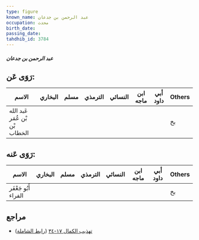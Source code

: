 ```yaml
---
type: figure
known_name: عبد الرحمن بن جدعان
occupation: محدث
birth_date:
passing_date:
tahdhib_id: 3784
---
```

##### عبد الرحمن بن جدعان

## رَوَى عَن:
| الاسم                          | البخاري | مسلم | الترمذي | النسائي | ابن ماجه | أبي داود | Others |
| ------------------------------ | ------- | ---- | ------- | ------- | -------- | -------- | ------ |
| عَبد الله بْن عُمَر بْن الخطاب |         |      |         |         |          |          | بخ     |
## رَوَى عَنه:
| الاسم                | البخاري | مسلم | الترمذي | النسائي | ابن ماجه | أبي داود | Others |
| -------------------- | ------- | ---- | ------- | ------- | -------- | -------- | ------ |
| أَبُو جَعْفَر الفراء |         |      |         |         |          |          | بخ     |
## مراجع
- [تهذيب الكمال ١٧-٣٤](obsidian://open?vault=Tahdhib-al-Kamal&file=Figures/٣٧٨٤-عبد%20الرحمن%20بن%20جدعان) ([رابط الشاملة](https://shamela.ws/book/3722/8584))
